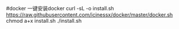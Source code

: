 #docker
一键安装docker
curl -sL -o install.sh https://raw.githubusercontent.com/icinessx/docker/master/docker.sh
chmod a+x install.sh
./install.sh
